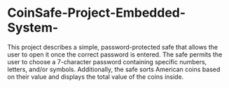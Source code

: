# CoinSafe-Project-Embedded-System-
This project describes a simple, password-protected safe that allows the user to open it once the correct password is entered. The safe permits the user to choose a 7-character password containing specific numbers, letters, and/or symbols. Additionally, the safe sorts American coins based on their value and displays the total value of the coins inside.
